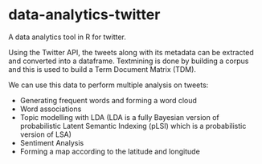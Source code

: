 # data-analytics-twitter
A data analytics tool in R for twitter.

Using the Twitter API, the tweets along with its metadata can be extracted and converted into a dataframe. Textmining is done by building a corpus and this is used to build a Term Document Matrix (TDM).

We can use this data to perform multiple analysis on tweets:

* Generating frequent words and forming a word cloud
* Word associations
* Topic modelling with LDA (LDA is a fully Bayesian version of probabilistic Latent Semantic Indexing (pLSI) which
  is a probabilistic version of LSA)
* Sentiment Analysis
* Forming a map according to the latitude and longitude


